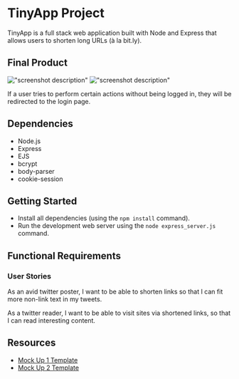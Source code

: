 # TinyApp Project

TinyApp is a full stack web application built with Node and Express that allows users to shorten long URLs (à la bit.ly).

## Final Product

!["screenshot description"](#)
!["screenshot description"](#)

If a user tries to perform certain actions without being logged in, they will be redirected to the login page.

## Dependencies

- Node.js
- Express
- EJS
- bcrypt
- body-parser
- cookie-session

## Getting Started

- Install all dependencies (using the `npm install` command).
- Run the development web server using the `node express_server.js` command.

## Functional Requirements
### User Stories
As an avid twitter poster,
I want to be able to shorten links
so that I can fit more non-link text in my tweets.

As a twitter reader,
I want to be able to visit sites via shortened links,
so that I can read interesting content.


## Resources
- [Mock Up 1 Template](https://harmonaisvisual.com/freebies/digital-device-mockup-freebie-vol2)
- [Mock Up 2 Template](https://www.anthonyboyd.graphics/mockups/bezel-less-macbook-pro-in-living-room-mockup/)

